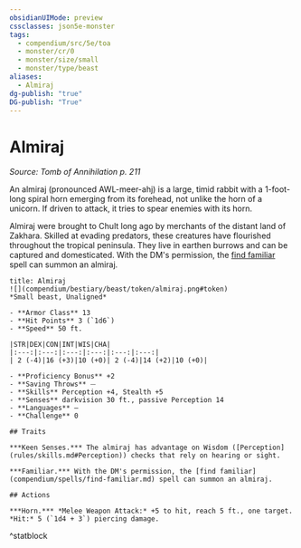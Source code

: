 ```yaml
---
obsidianUIMode: preview
cssclasses: json5e-monster
tags:
  - compendium/src/5e/toa
  - monster/cr/0
  - monster/size/small
  - monster/type/beast
aliases:
  - Almiraj
dg-publish: "true"
DG-publish: "True"
---
```

# Almiraj
*Source: Tomb of Annihilation p. 211*  

An almiraj (pronounced AWL-meer-ahj) is a large, timid rabbit with a 1-foot-long spiral horn emerging from its forehead, not unlike the horn of a unicorn. If driven to attack, it tries to spear enemies with its horn.

Almiraj were brought to Chult long ago by merchants of the distant land of Zakhara. Skilled at evading predators, these creatures have flourished throughout the tropical peninsula. They live in earthen burrows and can be captured and domesticated. With the DM's permission, the [find familiar](compendium/spells/find-familiar.md) spell can summon an almiraj.

```ad-statblock
title: Almiraj
![](compendium/bestiary/beast/token/almiraj.png#token)
*Small beast, Unaligned*

- **Armor Class** 13 
- **Hit Points** 3 (`1d6`)
- **Speed** 50 ft.

|STR|DEX|CON|INT|WIS|CHA|
|:---:|:---:|:---:|:---:|:---:|:---:|
| 2 (-4)|16 (+3)|10 (+0)| 2 (-4)|14 (+2)|10 (+0)|

- **Proficiency Bonus** +2
- **Saving Throws** ⏤
- **Skills** Perception +4, Stealth +5
- **Senses** darkvision 30 ft., passive Perception 14
- **Languages** —
- **Challenge** 0

## Traits

***Keen Senses.*** The almiraj has advantage on Wisdom ([Perception](rules/skills.md#Perception)) checks that rely on hearing or sight.

***Familiar.*** With the DM's permission, the [find familiar](compendium/spells/find-familiar.md) spell can summon an almiraj.

## Actions

***Horn.*** *Melee Weapon Attack:* +5 to hit, reach 5 ft., one target. *Hit:* 5 (`1d4 + 3`) piercing damage.
```
^statblock